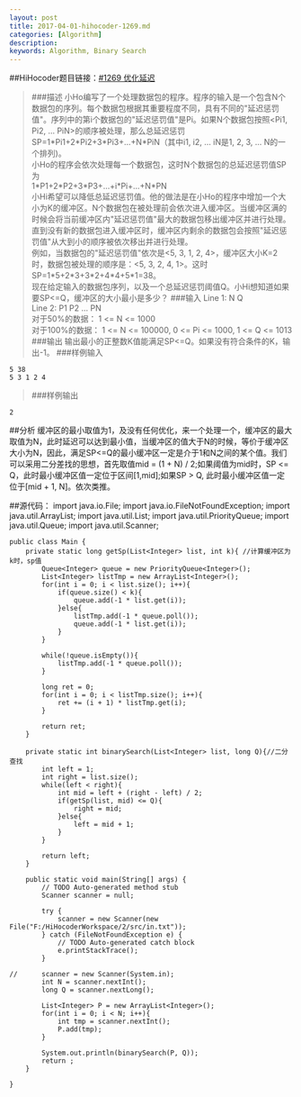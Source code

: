```yaml
---
layout: post
title: 2017-04-01-hihocoder-1269.md
categories: [Algorithm]
description: 
keywords: Algorithm, Binary Search
---
```


##HiHocoder题目链接：[#1269 优化延迟](http://hihocoder.com/problemset/problem/1269)
>###描述
小Ho编写了一个处理数据包的程序。程序的输入是一个包含N个数据包的序列。每个数据包根据其重要程度不同，具有不同的"延迟惩罚值"。序列中的第i个数据包的"延迟惩罚值"是Pi。如果N个数据包按照<Pi1, Pi2, ... PiN>的顺序被处理，那么总延迟惩罚</br>
SP=1\*Pi1+2\*Pi2+3\*Pi3+...+N\*PiN（其中i1, i2, ... iN是1, 2, 3, ... N的一个排列)。</br>
小Ho的程序会依次处理每一个数据包，这时N个数据包的总延迟惩罚值SP为</br>
1\*P1+2\*P2+3\*P3+...+i\*Pi+...+N\*PN  
小Hi希望可以降低总延迟惩罚值。他的做法是在小Ho的程序中增加一个大小为K的缓冲区。N个数据包在被处理前会依次进入缓冲区。当缓冲区满的时候会将当前缓冲区内"延迟惩罚值"最大的数据包移出缓冲区并进行处理。直到没有新的数据包进入缓冲区时，缓冲区内剩余的数据包会按照"延迟惩罚值"从大到小的顺序被依次移出并进行处理。</br>
例如，当数据包的"延迟惩罚值"依次是<5, 3, 1, 2, 4>，缓冲区大小K=2时，数据包被处理的顺序是：<5, 3, 2, 4, 1>。这时SP=1\*5+2\*3+3\*2+4\*4+5\*1=38。</br>
现在给定输入的数据包序列，以及一个总延迟惩罚阈值Q。小Hi想知道如果要SP<=Q，缓冲区的大小最小是多少？
>###输入
>Line 1: N Q</br>
Line 2: P1 P2 ... PN</br>
对于50%的数据： 1 <= N <= 1000</br>
对于100%的数据： 1 <= N <= 100000, 0 <= Pi <= 1000, 1 <= Q <= 1013
>###输出
输出最小的正整数K值能满足SP<=Q。如果没有符合条件的K，输出-1。
>###样例输入
>
    5 38
    5 3 1 2 4
>###样例输出
>
    2

##分析
缓冲区的最小取值为1，及没有任何优化，来一个处理一个，缓冲区的最大取值为N，此时延迟可以达到最小值，当缓冲区的值大于N的时候，等价于缓冲区大小为N，因此，满足SP<=Q的最小缓冲区一定是介于1和N之间的某个值。我们可以采用二分差找的思想，首先取值mid = (1 + N) / 2;如果阈值为mid时，SP <= Q，此时最小缓冲区值一定位于区间[1,mid];如果SP > Q, 此时最小缓冲区值一定位于[mid + 1, N]。依次类推。

##源代码：
	import java.io.File;
	import java.io.FileNotFoundException;
	import java.util.ArrayList;
	import java.util.List;
	import java.util.PriorityQueue;
	import java.util.Queue;
	import java.util.Scanner;
	
	public class Main {
		private static long getSp(List<Integer> list, int k){ //计算缓冲区为k时，sp值
			Queue<Integer> queue = new PriorityQueue<Integer>();
			List<Integer> listTmp = new ArrayList<Integer>();
			for(int i = 0; i < list.size(); i++){
				if(queue.size() < k){
					queue.add(-1 * list.get(i));
				}else{
					listTmp.add(-1 * queue.poll());
					queue.add(-1 * list.get(i));
				}
			}
			
			while(!queue.isEmpty()){
				listTmp.add(-1 * queue.poll());
			}
			
			long ret = 0;
			for(int i = 0; i < listTmp.size(); i++){
				ret += (i + 1) * listTmp.get(i);
			}
			
			return ret;		
		}
		
		private static int binarySearch(List<Integer> list, long Q){//二分查找
			int left = 1;
			int right = list.size();
			while(left < right){
				int mid = left + (right - left) / 2;
				if(getSp(list, mid) <= Q){
					right = mid;
				}else{
					left = mid + 1;
				}
			}
			
			return left;		
		}
		
		public static void main(String[] args) {
			// TODO Auto-generated method stub
			Scanner scanner = null;
			
			try {
				scanner = new Scanner(new File("F:/HiHocoderWorkspace/2/src/in.txt"));
			} catch (FileNotFoundException e) {
				// TODO Auto-generated catch block
				e.printStackTrace();
			}
			
	//		scanner = new Scanner(System.in);
			int N = scanner.nextInt();
			long Q = scanner.nextLong();
			
			List<Integer> P = new ArrayList<Integer>();
			for(int i = 0; i < N; i++){
				int tmp = scanner.nextInt();
				P.add(tmp);
			}		
	
			System.out.println(binarySearch(P, Q));
			return ;
		}
	
	}

